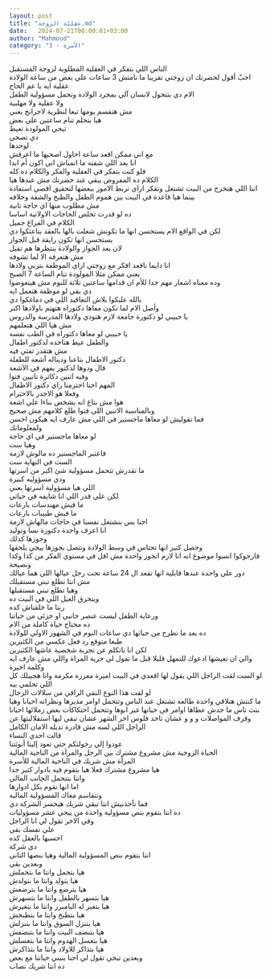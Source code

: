 ```yaml
---
layout: post
title: "عقليّة الزوجة.md"
date:   2024-07-21T00:00:01+03:00
author: "Mahmoud"
category: "3 - الأسرة"
---
```

الناس اللي بتفكر في العقلية المطلوبة لزوجة
المستقبل\
احبّ أقول لحضرتك ان زوجتي تقريبا ما نامتش 3 ساعات علي بعض
من ساعة الولادة\
عقلية ايه يا عم الحاج\
الام دي بتتحول لانسان آلي بمجرد الولادة وتحمل مسؤولية
الطفل\
ولا عقلية ولا مهلبية\
مش هتقسم يومها تبعا لنظرية لاجرانج يعني\
هيا بتحلم تنام ساعتين علي بعض\
تيجي المولودة تعيط\
دي تصحي\
لوحدها\
مع اني ممكن اقعد ساعة احاول اصحيها ما اعرفش\
انا بعد اللي شفته ما اتمناش اني اكون أم ابدا\
فلو كنت بتفكر في العقلية والفكر والكلام ده كله\
الكلام ده المفروض يبقي عند حضرتك مش عندها هيا\
انتا اللي هتخرج من البيت تشتغل وتفكر ازاي تربط الامور
ببعضها لتحقيق اقصي استفادة\
بينما هيا قاعدة في البيت بين هموم الطفل والطبخ والشقة
وخلافه\
مش مطلوب منها اي حاجة تانية\
ده لو قدرت تخلص الحاجات الاولانية اساسا\
الكلام في الفراغ جميل\
لكن في الواقع الام يستحسن انها ما تكونش شغلت بالها
بالعقد بتاعتكوا دي\
يستحسن انها تكون رايقة قبل الجواز\
لان بعد الجواز والولادة ينتظرها هم تقيل\
مش هتعرفه الا لما تشوفه\
انا دايما باقعد افكر مع زوجتي ازاي الموظفة بتربي
ولادها\
يعني ممكن مثلا المولودة تنام الساعة 7 الصبح\
وده معناه اشعار مهم جدا للأم ان قدامها ساعتين تلاتة
للنوم مش هيتعوضوا\
دي بقي لو موظفة هتعمل ايه\
بالله عليكوا بلاش التعاقيد اللي في دماغكوا دي\
وأصل الام لما تكون معاها دكتوراه هتهتم باولادها
اكتر\
يا حبيبي لو دكتورة جامعة لازم هتودي ولادها المدرسة
والدروس\
مش هيا اللي هتعلمهم\
يا حبيبي لو معاها دكتوراه في الطب نفسه\
والطفل عيط هتاخده لدكتور اطفال\
مش هتقدر تفتي فيه\
دكتور الاطفال بتاعنا وديناله آشعه للطفلة\
قال ودوها لدكتور يفهم في الآشعة\
وفيه اتنين دكاترة تانيين فتوا\
المهم احنا احترمنا راي دكتور الاطفال\
وفعلا هو الاجدر بالاحترام\
هوا مش بتاع انه يشخص بناءا علي اشعة\
وبالمناسبة الاتنين اللي فتوا طلع كلامهم مش صحيح\
فما تقوليش لو معاها ماجستير في اللي مش عارف ايه هيكون
احسن\
ولمعلوماتك\
لو معاها ماجستير في اي حاجة\
وهيا ست\
فاعتبر الماجستير ده مالوش لازمة\
الست في النهاية ست\
ما تقدرش تتحمل مسؤولية شئ اكبر من اسرتها\
ودي مسؤوليه كبيرة\
اللي هيا مسؤولية اسرتها يعني\
لكن علي قدر اللي انا شايفه في حياتي\
ما فيش مهندسات بارعات\
ما فيش طبيبات بارعات\
احنا بس بنشتغل نفسنا في حاجات مالهاش لازمة\
انا اعرف واحدة دكتورة نسا وتوليد\
وجوزها كذلك\
وحصل كتير انها تحتاس في وسط الولادة وتتصل بجوزها ييجي
يلحقها\
فارجوكوا انسوا موضوع انه انا لازم اتجوز واحدة مش اقل في
مستوي الفكر من كذا وكذا\
ونصيحة\
دور علي واحدة عندها قابلية انها تقعد ال 24 ساعة تحت رجل
عيالها اللي هما عيالك\
مش انتا تطلع تبني مستقبلك\
وهيا تطلع تبني مستقبلها\
ويتحرق العيل اللي في البيت ده\
ربنا ما خلقناش كده\
ورعاية الطفل ليست عنصر جانبي او جزئي من حياتنا\
ده محتاج حياة كاملة من الام\
ده بعد ما تطرح من حياتها دي ساعات النوم في الشهور الاولي
للولادة\
طبعا متوقع رد فعل عكسي من الكثيرين\
لكن انا باتكلم عن تجربة شخصية عاشها الكثيرين\
والي ان تعيشها ادعوك للتمهل قليلا قبل ما تقول لي حرية
المراة واللي مش عارف ايه\
وكلمة اخيرة\
لو الست لقت الراجل اللي يقول لها اقعدي في البيت اميرة
معززة مكرمة وانا هجيبلك كل اللي تحلمي بيه\
لو لقت هذا النوع النقي الراقي من سلالات الرجال\
ما كنتش هتلاقي واحدة طالعة تشتغل عند الناس وتتحمل اوامر
مديرها ونظراته احيانا وهيا بنت ناس ما حدش عطاها اوامر في حياتها غير
ابوها وتتحمل احتكاكات بعض زملائها احيانا وقرف المواصلات و و و عشان تاخد
فلوس اخر الشهر عشان تبقي ليها استقلاليتها عن الراجل اللي لسه مش قادرة
تديله الامان الكامل\
قالت احدي النساء\
عودوا إلي رجولتكم حتي تعود إلينا أنوثتنا\
الحياة الزوجية مش مشروع مشترك بين الرجل والمرأة من
الناحية المالية\
المرأة مش شريك في الناحية المالية للأسرة\
هيا مشروع مشترك فعلا هيا بتقوم فيه بادوار كتير
جدا\
وانتا بتتحمل الجانب المالي\
اما انها تقوم بكل ادوارها\
وتتقاسم معاك المسؤولية المالية\
فما تآخذنيش انتا تبقي شريك هيخسر الشركة دي\
ده انتا بتقوم بنص مسؤولية واحدة من ييجي عشر
مسؤوليات\
وفي الاخر تقول لي انا الراجل\
علي نفسك بقي\
احسبها بالعقل كده\
دي شركة\
انتا بتقوم بنص المسؤولية المالية وهيا بنصها
التاني\
وبعدين بقي\
هيا بتحمل وانتا ما بتحملش\
هيا بتولد وانتا ما بتولدش\
هيا بترضع وانتا ما بترضعش\
هيا بتسهر بالطفل وانتا ما بتسهرش\
هيا بتغير له البامبرز وانتا ما بتغيرش\
هيا بتطبخ وانتا ما بتطبخش\
هيا بتنزل السوق وانتا ما بتنزلش\
هيا بتنضف البيت وانتا ما بتنضفش\
هيا بتغسل الهدوم وانتا ما بتغسلش\
هيا بتذاكر للاولاد وانتا ما بتذاكرش\
وبعدين تيجي تقول لي احنا بنبني حياتنا مع بعض\
ده انتا شريك نصاب

